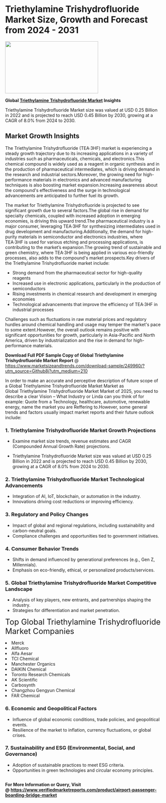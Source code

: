 <H1>Triethylamine Trishydrofluoride Market Size, Growth and Forecast from 2024 - 2031</H1><img class="aligncenter size-medium wp-image-584254" src="https://thirdeyenews.in/wp-content/uploads/2024/09/Global-Market-Research-300x168.jpeg" alt="" width="300" height="168" /><p><strong>Global&nbsp;<a href="https://www.marketsizeandtrends.com/download-sample/249960/?utm_source=Github8j?utm_medium=210">Triethylamine Trishydrofluoride Market</a> Insights</strong></p><p>Triethylamine Trishydrofluoride Market size was valued at USD 0.25 Billion in 2022 and is projected to reach USD 0.45 Billion by 2030, growing at a CAGR of 8.0% from 2024 to 2030.</p><p><h2>Market Growth Insights</h2> <p>The Triethylamine Trishydrofluoride (TEA·3HF) market is experiencing a steady growth trajectory due to its increasing applications in a variety of industries such as pharmaceuticals, chemicals, and electronics.This chemical compound is widely used as a reagent in organic synthesis and in the production of pharmaceutical intermediates, which is driving demand in the research and industrial sectors.Moreover, the growing need for high-performance materials in electronics and advanced manufacturing techniques is also boosting market expansion.Increasing awareness about the compound's effectiveness and the surge in technological advancements are anticipated to further fuel its growth.</p> <p>The market for Triethylamine Trishydrofluoride is projected to see significant growth due to several factors.The global rise in demand for specialty chemicals, coupled with increased adoption in emerging economies, is driving this upward trend.The pharmaceutical industry is a major consumer, leveraging TEA·3HF for synthesizing intermediates used in drug development and manufacturing.Additionally, the demand for high-purity materials in semiconductor and electronics industries, where TEA·3HF is used for various etching and processing applications, is contributing to the market’s expansion.The growing trend of sustainable and green chemistry, where TEA·3HF is being applied in various eco-friendly processes, also adds to the compound's market prospects.Key drivers of the Triethylamine Trishydrofluoride market include: <ul> <li>Strong demand from the pharmaceutical sector for high-quality reagents</li> <li>Increased use in electronic applications, particularly in the production of semiconductors</li> <li>Rising investments in chemical research and development in emerging economies</li> <li>Technological advancements that improve the efficiency of TEA·3HF in industrial processes</li> </ul> Challenges such as fluctuations in raw material prices and regulatory hurdles around chemical handling and usage may temper the market's pace to some extent.However, the overall outlook remains positive with significant opportunities for growth, particularly in Asia-Pacific and North America, driven by industrialization and the rise in demand for high-performance materials.<p><span class=""><strong>Download Full PDF Sample Copy of Global Triethylamine Trishydrofluoride Market Report</strong> @ <a href="https://www.marketsizeandtrends.com/download-sample/249960/?utm_source=Github8j?utm_medium=210" target="_blank">https://www.marketsizeandtrends.com/download-sample/249960/?utm_source=Github8j?utm_medium=210</a></span></p><p>In order to make an accurate and perceptive description of future scope of a Global&nbsp;Triethylamine Trishydrofluoride Market Market as Global&nbsp;Triethylamine Trishydrofluoride Market Market of 2025, you need to describe a clear Vision &ndash; What Industry or Linda can you think of for example: Quote from a Technology, healthcare, automotive, renewable energy, name the market you are Reffering to.However, some general trends and factors usually impact market reports and their future outlook include:</p><h3>1.&nbsp;<strong>Triethylamine Trishydrofluoride Market Growth Projections</strong></h3><ul><li>Examine market size trends, revenue estimates and CAGR (Compounded Annual Growth Rate) projections.</li><li><p>Triethylamine Trishydrofluoride Market size was valued at USD 0.25 Billion in 2022 and is projected to reach USD 0.45 Billion by 2030, growing at a CAGR of 8.0% from 2024 to 2030.</p></li></ul><h3>2.&nbsp;<strong>Triethylamine Trishydrofluoride Market Technological Advancements</strong></h3><ul><li>Integration of AI, IoT, blockchain, or automation in the industry.</li><li>Innovations driving cost reductions or improving efficiency.</li></ul><h3>3.&nbsp;<strong>Regulatory and Policy Changes</strong></h3><ul><li>Impact of global and regional regulations, including sustainability and carbon-neutral goals.</li><li>Compliance challenges and opportunities tied to government initiatives.</li></ul><h3>4.&nbsp;<strong>Consumer Behavior Trends</strong></h3><ul><li>Shifts in demand influenced by generational preferences (e.g., Gen Z, Millennials).</li><li>Emphasis on eco-friendly, ethical, or personalized products/services.</li></ul><h3>5.&nbsp;<strong>Global Triethylamine Trishydrofluoride Market Competitive Landscape</strong></h3><ul><li>Analysis of key players, new entrants, and partnerships shaping the industry.</li><li>Strategies for differentiation and market penetration.</li></ul><p data-pm-slice="1 1 []"><span style="color: inherit; font-family: inherit; font-size: 25px;">Top Global Triethylamine Trishydrofluoride Market Companies</span></p><div class="" data-test-id=""><p><li>Merck</li><li> Allfluoro</li><li> Alfa Aesar</li><li> TCI Chemical</li><li> Manchester Organics</li><li> DAIKIN Chemical</li><li> Toronto Research Chemicals</li><li> AK Scientific</li><li> Carbosynth</li><li> Changzhou Gengyun Chemical</li><li> FAR Chemical</li></p></div><h3>6.&nbsp;<strong>Economic and Geopolitical Factors</strong></h3><ul><li>Influence of global economic conditions, trade policies, and geopolitical events.</li><li>Resilience of the market to inflation, currency fluctuations, or global crises.</li></ul><h3>7.&nbsp;<strong>Sustainability and ESG (Environmental, Social, and Governance)</strong></h3><ul><li>Adoption of sustainable practices to meet ESG criteria.</li><li>Opportunities in green technologies and circular economy principles.</li></ul><h2><strong style="font-size: 14px;">For More Information or Query, Visit @&nbsp;</strong><a style="background-color: #ffffff; font-size: 14px;" href="https://www.marketsizeandtrends.com/report/triethylamine-trishydrofluoride-market/" target="_blank">https://www.verifiedmarketreports.com/product/airport-passenger-boarding-bridge-market</a></h2>